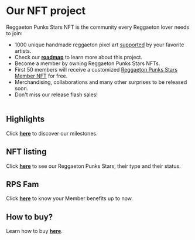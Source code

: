 # Our NFT project

Reggaeton Punks Stars NFT is the community every Reggaeton lover needs to join:
* 1000 unique handmade reggaeton pixel art [supported](highlights.html) by your favorite artists.
* Check our [<b>roadmap</b>](roadmap.html) to learn more about this project.
* Become a member by owning Reggaeton Punks Stars NFTs.
* First 50 members will receive a customized [Reggaeton Punks Stars Member NFT](https://opensea.io/collection/reggaetoncommunity) for free. 
* Merchandising, collaborations and many other surprises to be released soon.
* Don't miss our release flash sales! <br><br>


## Highlights
Click [<b>here</b>](highlights.html) to discover our milestones. <br>

## NFT listing
Click [<b>here</b>](nfts.html) to see our Reggaeton Punks Stars, their type and their status. <br>

## RPS Fam
Click [<b>here</b>](fam.html) to know your Member benefits up to now. <br>

## How to buy?
Learn how to buy [<b>here</b>](https://www.instagram.com/p/CTw7BcJhhd-/).
